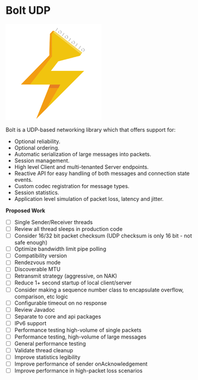 Bolt UDP
==============

![logo](logo256.png)

Bolt is a UDP-based networking library which that offers support for:
 - Optional reliability.
 - Optional ordering.
 - Automatic serialization of large messages into packets.
 - Session management.
 - High level Client and multi-tenanted Server endpoints.
 - Reactive API for easy handling of both messages and connection state events.
 - Custom codec registration for message types.
 - Session statistics.
 - Application level simulation of packet loss, latency and jitter.

**Proposed Work**
- [ ] Single Sender/Receiver threads
- [ ] Review all thread sleeps in production code
- [ ] Consider 16/32 bit packet checksum (UDP checksum is only 16 bit - not safe enough)
- [ ] Optimize bandwidth limit pipe polling
- [ ] Compatibility version
- [ ] Rendezvous mode
- [ ] Discoverable MTU
- [ ] Retransmit strategy (aggressive, on NAK)
- [ ] Reduce 1+ second startup of local client/server
- [ ] Consider making a sequence number class to encapsulate overflow, comparison, etc logic
- [ ] Configurable timeout on no response
- [ ] Review Javadoc
- [ ] Separate to core and api packages
- [ ] IPv6 support
- [ ] Performance testing high-volume of single packets
- [ ] Performance testing, high-volume of large messages
- [ ] General performance testing
- [ ] Validate thread cleanup
- [ ] Improve statistics legibility
- [ ] Improve performance of sender onAcknowledgement
- [ ] Improve performance in high-packet loss scenarios